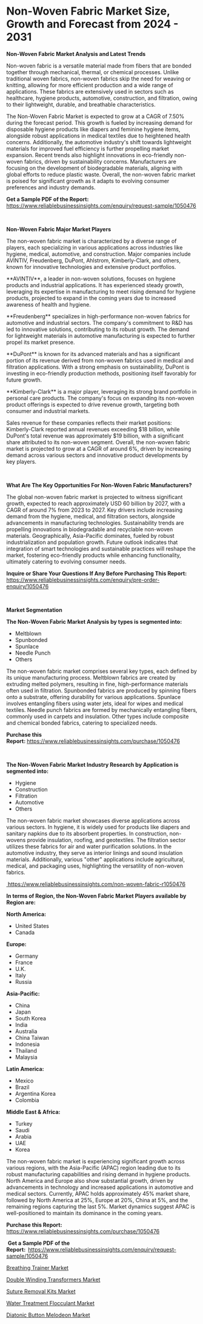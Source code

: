 <p><h1>Non-Woven Fabric Market Size, Growth and Forecast from 2024 - 2031</h1></p><p><strong>Non-Woven Fabric Market Analysis and Latest Trends</strong></p>
<p><p>Non-woven fabric is a versatile material made from fibers that are bonded together through mechanical, thermal, or chemical processes. Unlike traditional woven fabrics, non-woven fabrics skip the need for weaving or knitting, allowing for more efficient production and a wide range of applications. These fabrics are extensively used in sectors such as healthcare, hygiene products, automotive, construction, and filtration, owing to their lightweight, durable, and breathable characteristics.</p><p>The Non-Woven Fabric Market is expected to grow at a CAGR of 7.50% during the forecast period. This growth is fueled by increasing demand for disposable hygiene products like diapers and feminine hygiene items, alongside robust applications in medical textiles due to heightened health concerns. Additionally, the automotive industry's shift towards lightweight materials for improved fuel efficiency is further propelling market expansion. Recent trends also highlight innovations in eco-friendly non-woven fabrics, driven by sustainability concerns. Manufacturers are focusing on the development of biodegradable materials, aligning with global efforts to reduce plastic waste. Overall, the non-woven fabric market is poised for significant growth as it adapts to evolving consumer preferences and industry demands.</p></p>
<p><strong>Get a Sample PDF of the Report:&nbsp;</strong> <a href="https://www.reliablebusinessinsights.com/enquiry/request-sample/1050476?utm_campaign=75&utm_medium=2&utm_source=Github&utm_content=ia&utm_term=06112024&utm_id=non-woven-fabric">https://www.reliablebusinessinsights.com/enquiry/request-sample/1050476</a></p>
<p>&nbsp;</p>
<p><strong>Non-Woven Fabric Major Market Players</strong></p>
<p><p>The non-woven fabric market is characterized by a diverse range of players, each specializing in various applications across industries like hygiene, medical, automotive, and construction. Major companies include AVINTIV, Freudenberg, DuPont, Ahlstrom, Kimberly-Clark, and others, known for innovative technologies and extensive product portfolios.</p><p>**AVINTIV**, a leader in non-woven solutions, focuses on hygiene products and industrial applications. It has experienced steady growth, leveraging its expertise in manufacturing to meet rising demand for hygiene products, projected to expand in the coming years due to increased awareness of health and hygiene.</p><p>**Freudenberg** specializes in high-performance non-woven fabrics for automotive and industrial sectors. The company's commitment to R&D has led to innovative solutions, contributing to its robust growth. The demand for lightweight materials in automotive manufacturing is expected to further propel its market presence.</p><p>**DuPont** is known for its advanced materials and has a significant portion of its revenue derived from non-woven fabrics used in medical and filtration applications. With a strong emphasis on sustainability, DuPont is investing in eco-friendly production methods, positioning itself favorably for future growth.</p><p>**Kimberly-Clark** is a major player, leveraging its strong brand portfolio in personal care products. The company's focus on expanding its non-woven product offerings is expected to drive revenue growth, targeting both consumer and industrial markets.</p><p>Sales revenue for these companies reflects their market positions: Kimberly-Clark reported annual revenues exceeding $18 billion, while DuPont's total revenue was approximately $19 billion, with a significant share attributed to its non-woven segment. Overall, the non-woven fabric market is projected to grow at a CAGR of around 6%, driven by increasing demand across various sectors and innovative product developments by key players.</p></p>
<p>&nbsp;</p>
<p><strong>What Are The Key Opportunities For Non-Woven Fabric Manufacturers?</strong></p>
<p><p>The global non-woven fabric market is projected to witness significant growth, expected to reach approximately USD 60 billion by 2027, with a CAGR of around 7% from 2023 to 2027. Key drivers include increasing demand from the hygiene, medical, and filtration sectors, alongside advancements in manufacturing technologies. Sustainability trends are propelling innovations in biodegradable and recyclable non-woven materials. Geographically, Asia-Pacific dominates, fueled by robust industrialization and population growth. Future outlook indicates that integration of smart technologies and sustainable practices will reshape the market, fostering eco-friendly products while enhancing functionality, ultimately catering to evolving consumer needs.</p></p>
<p><strong>Inquire or Share Your Questions If Any Before Purchasing This Report:</strong> <a href="https://www.reliablebusinessinsights.com/enquiry/pre-order-enquiry/1050476?utm_campaign=75&utm_medium=2&utm_source=Github&utm_content=ia&utm_term=06112024&utm_id=non-woven-fabric">https://www.reliablebusinessinsights.com/enquiry/pre-order-enquiry/1050476</a></p>
<p>&nbsp;</p>
<p><strong>Market Segmentation</strong></p>
<p><strong>The Non-Woven Fabric Market Analysis by types is segmented into:</strong></p>
<p><ul><li>Meltblown</li><li>Spunbonded</li><li>Spunlace</li><li>Needle Punch</li><li>Others</li></ul></p>
<p><p>The non-woven fabric market comprises several key types, each defined by its unique manufacturing process. Meltblown fabrics are created by extruding melted polymers, resulting in fine, high-performance materials often used in filtration. Spunbonded fabrics are produced by spinning fibers onto a substrate, offering durability for various applications. Spunlace involves entangling fibers using water jets, ideal for wipes and medical textiles. Needle punch fabrics are formed by mechanically entangling fibers, commonly used in carpets and insulation. Other types include composite and chemical bonded fabrics, catering to specialized needs.</p></p>
<p><strong>Purchase this Report:&nbsp;</strong><a href="https://www.reliablebusinessinsights.com/purchase/1050476?utm_campaign=75&utm_medium=2&utm_source=Github&utm_content=ia&utm_term=06112024&utm_id=non-woven-fabric">https://www.reliablebusinessinsights.com/purchase/1050476</a></p>
<p>&nbsp;</p>
<p><strong>The Non-Woven Fabric Market Industry Research by Application is segmented into:</strong></p>
<p><ul><li>Hygiene</li><li>Construction</li><li>Filtration</li><li>Automotive</li><li>Others</li></ul></p>
<p><p>The non-woven fabric market showcases diverse applications across various sectors. In hygiene, it is widely used for products like diapers and sanitary napkins due to its absorbent properties. In construction, non-wovens provide insulation, roofing, and geotextiles. The filtration sector utilizes these fabrics for air and water purification solutions. In the automotive industry, they serve as interior linings and sound insulation materials. Additionally, various "other" applications include agricultural, medical, and packaging uses, highlighting the versatility of non-woven fabrics.</p></p>
<p><a href="https://www.reliablebusinessinsights.com/non-woven-fabric-r1050476?utm_campaign=75&utm_medium=2&utm_source=Github&utm_content=ia&utm_term=06112024&utm_id=non-woven-fabric">&nbsp;https://www.reliablebusinessinsights.com/non-woven-fabric-r1050476</a></p>
<p><strong>In terms of Region, the Non-Woven Fabric Market Players available by Region are:</strong></p>
<p>
    <p> <strong> North America: </strong>
        <ul>
            <li>United States</li>
            <li>Canada</li>
        </ul>
        </p> 
    <p> <strong> Europe: </strong>
        <ul>
            <li>Germany</li>
            <li>France</li>
            <li>U.K.</li>
            <li>Italy</li>
            <li>Russia</li>
        </ul>
        </p> 
    <p> <strong> Asia-Pacific: </strong>
        <ul>
            <li>China</li>
            <li>Japan</li>
            <li>South Korea</li>
            <li>India</li>
            <li>Australia</li>
            <li>China Taiwan</li>
            <li>Indonesia</li>
            <li>Thailand</li>
            <li>Malaysia</li>
        </ul>
        </p> 
    <p> <strong> Latin America: </strong>
        <ul>
            <li>Mexico</li>
            <li>Brazil</li>
            <li>Argentina Korea</li>
            <li>Colombia</li>
        </ul>
        </p> 
    <p> <strong> Middle East & Africa: </strong>
        <ul>
            <li>Turkey</li>
            <li>Saudi</li>
            <li>Arabia</li>
            <li>UAE</li>
            <li>Korea</li>
        </ul>
    </p>
    </p>
<p><p>The non-woven fabric market is experiencing significant growth across various regions, with the Asia-Pacific (APAC) region leading due to its robust manufacturing capabilities and rising demand in hygiene products. North America and Europe also show substantial growth, driven by advancements in technology and increased applications in automotive and medical sectors. Currently, APAC holds approximately 45% market share, followed by North America at 25%, Europe at 20%, China at 5%, and the remaining regions capturing the last 5%. Market dynamics suggest APAC is well-positioned to maintain its dominance in the coming years.</p></p>
<p><strong>Purchase this Report: </strong><a href="https://www.reliablebusinessinsights.com/purchase/1050476?utm_campaign=75&utm_medium=2&utm_source=Github&utm_content=ia&utm_term=06112024&utm_id=non-woven-fabric">https://www.reliablebusinessinsights.com/purchase/1050476</a></p>
<p>&nbsp;<strong>Get a Sample PDF of the Report:&nbsp;&nbsp;</strong><a href="https://www.reliablebusinessinsights.com/enquiry/request-sample/1050476?utm_campaign=75&utm_medium=2&utm_source=Github&utm_content=ia&utm_term=06112024&utm_id=non-woven-fabric">https://www.reliablebusinessinsights.com/enquiry/request-sample/1050476</a></p>
<p><strong></strong></p>
<p><p><a href="https://issuu.com/reportprime-2/docs/breathing-trainer-market-size-2030._ce411dd146d1fb?utm_campaign=75&utm_medium=2&utm_source=Github&utm_content=ia&utm_term=06112024&utm_id=non-woven-fabric">Breathing Trainer Market</a></p><p><a href="https://www.linkedin.com/pulse/strategic-market-insights-navigating-global-double-winding-fjajf?utm_campaign=75&utm_medium=2&utm_source=Github&utm_content=ia&utm_term=06112024&utm_id=non-woven-fabric">Double Winding Transformers Market</a></p><p><a href="https://issuu.com/reportprime-2/docs/suture-removal-kits-market-size-203_7f44e1389dfbc3?utm_campaign=75&utm_medium=2&utm_source=Github&utm_content=ia&utm_term=06112024&utm_id=non-woven-fabric">Suture Removal Kits Market</a></p><p><a href="https://github.com/pespeyervi/Market-Research-Report-List-1/blob/main/water-treatment-flocculant-market.md?utm_campaign=75&utm_medium=2&utm_source=Github&utm_content=ia&utm_term=06112024&utm_id=non-woven-fabric">Water Treatment Flocculant Market</a></p><p><a href="https://www.linkedin.com/pulse/navigating-global-diatonic-button-melodeon-market-landscape-lfm8f?utm_campaign=75&utm_medium=2&utm_source=Github&utm_content=ia&utm_term=06112024&utm_id=non-woven-fabric">Diatonic Button Melodeon Market</a></p></p>